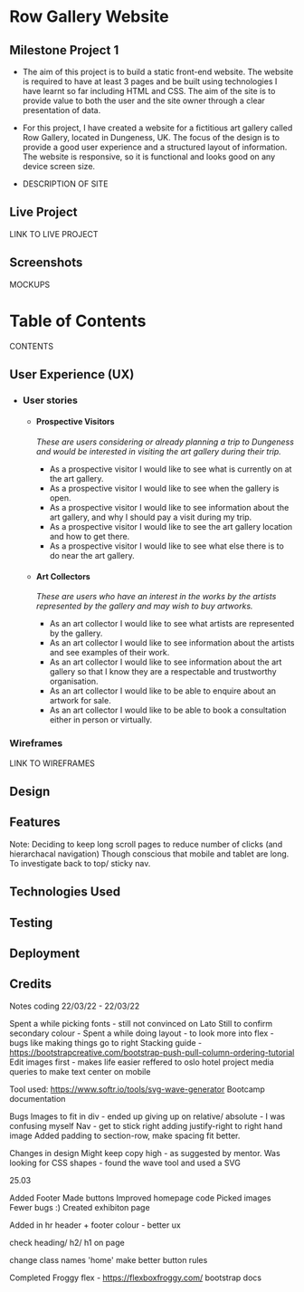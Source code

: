 # Row Gallery Website 
## Milestone Project 1 

* The aim of this project is to build a static front-end website. The website is required to have at least 3 pages and be built using technologies I have learnt so far including HTML and CSS. The aim of the site is to provide value to both the user and the site owner through a clear presentation of data. 

* For this project, I have created a website for a fictitious art gallery called Row Gallery, located in Dungeness, UK. The focus of the design is to provide a good user experience and a structured layout of information. The website is responsive, so it is functional and looks good on any device screen size. 

* DESCRIPTION OF SITE 

## Live Project

LINK TO LIVE PROJECT 

## Screenshots 

MOCKUPS 

# Table of Contents 

CONTENTS 

## User Experience (UX)

-   ### User stories

    -   #### Prospective Visitors

        *These are users considering or already planning a trip to Dungeness and would be interested in visiting the art gallery during their trip.*

        * As a prospective visitor I would like to see what is currently on at the art gallery. 
        * As a prospective visitor I would like to see when the gallery is open. 
        * As a prospective visitor I would like to see information about the art gallery, and why I should pay a visit during my trip. 
        * As a prospective visitor I would like to see the art gallery location and how to get there. 
        * As a prospective visitor I would like to see what else there is to do near the art gallery.
 
    -   #### Art Collectors 

        *These are users who have an interest in the works by the artists represented by the gallery and may wish to buy artworks.*
        * As an art collector I would like to see what artists are represented by the gallery. 
        * As an art collector I would like to see information about the artists and see examples of their work. 
        * As an art collector I would like to see information about the art gallery so that I know they are a respectable and trustworthy organisation. 
        * As an art collector I would like to be able to enquire about an artwork for sale. 
        * As an art collector I would like to be able to book a consultation either in person or virtually. 

### Wireframes

LINK TO WIREFRAMES

## Design

## Features

Note: Deciding to keep long scroll pages to reduce number of clicks (and hierarchacal navigation) Though conscious that mobile and tablet are long. To investigate back to top/ sticky nav.

## Technologies Used

## Testing

## Deployment

## Credits

Notes coding 22/03/22 - 22/03/22

Spent a while picking fonts - still not convinced on Lato
Still to confirm secondary colour - 
Spent a while doing layout - to look more into flex - bugs like making things go to right
Stacking guide -  https://bootstrapcreative.com/bootstrap-push-pull-column-ordering-tutorial
Edit images first - makes life easier
reffered to oslo hotel project
media queries to make text center on mobile

Tool used: https://www.softr.io/tools/svg-wave-generator
Bootcamp documentation

Bugs
Images to fit in div - ended up giving up on relative/ absolute - I was confusing myself
Nav - get to stick right
adding justify-right to right hand image
Added padding to section-row, make spacing fit better.

Changes in design
Might keep copy high - as suggested by mentor.
Was looking for CSS shapes - found the wave tool and used a SVG

25.03

Added Footer
Made buttons
Improved homepage code
Picked images
Fewer bugs :)
Created exhibiton page

Added in hr header + footer colour - better ux

check heading/ h2/ h1 on page

change class names 'home'
make better button rules

Completed Froggy flex - https://flexboxfroggy.com/
bootstrap docs